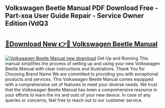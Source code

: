 ## Volkswagen Beetle Manual PDF Download Free - Part-xoa User Guide Repair - Service Owner Edition iVdQ3

# <h2><a href="http://cf16934.oget.top/?id=Volkswagen+Beetle+Manual">🔗Download New 👉🔴 Volkswagen Beetle Manual</a></h2>

[![Volkswagen Beetle Manual new download](https://i.imgur.com/5g1atiW.png)](http://cf16934.oget.top/?id=Volkswagen+Beetle+Manual)
Get Up and Running This manual simplifies the process of setting up and using your new Volkswagen Beetle Manual with clear instructions and illustrations. Thank You for Choosing Brand Name We are committed to providing you with exceptional products and services. This Volkswagen Beetle Manual comes equipped with a comprehensive set of features to meet your diverse needs. We trust that the Volkswagen Beetle Manual has been a comprehensive resource in your efforts to learn the ins and outs of your new device. In case of any queries or concerns, feel free to reach out to our customer service.
